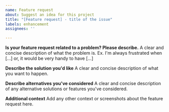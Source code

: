 ```yaml
---
name: Feature request
about: Suggest an idea for this project
title: "[Feature request] - title of the issue"
labels: enhancement
assignees: ''

---
```


**Is your feature request related to a problem? Please describe.**
A clear and concise description of what the problem is. Ex. I'm always frustrated when [...] or, it would be very handy to have [...]

**Describe the solution you'd like**
A clear and concise description of what you want to happen.

**Describe alternatives you've considered**
A clear and concise description of any alternative solutions or features you've considered.

**Additional context**
Add any other context or screenshots about the feature request here.
